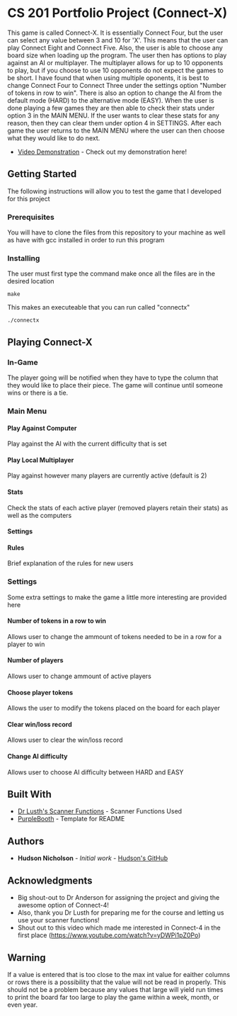 # CS 201 Portfolio Project (Connect-X)

This game is called Connect-X. It is essentially Connect Four, but the user can select any value between 3 and 10 for 'X'. This means that the user can play Connect Eight and Connect Five. Also, the user is able to choose any board size when loading up the program. The user then has options to play against an AI or multiplayer. The multiplayer allows for up to 10 opponents to play, but if you choose to use 10 opponents do not expect the games to be short. I have found that when using multiple oponents, it is best to change Connect Four to Connect Three under the settings option "Number of tokens in row to win". There is also an option to change the AI from the default mode (HARD) to the alternative mode (EASY). When the user is done playing a few games they are then able to check their stats under option 3 in the MAIN MENU. If the user wants to clear these stats for any reason, then they can clear them under option 4 in SETTINGS. After each game the user returns to the MAIN MENU where the user can then choose what they would like to do next.

* [Video Demonstration](https://youtu.be/9dL_LxoEqFw) - Check out my demonstration here!

## Getting Started

The following instructions will allow you to test the game that I developed for this project

### Prerequisites

You will have to clone the files from this repository to your machine as well as have with gcc installed in order to run this program

### Installing

The user must first type the command make once all the files are in the desired location

```
make
```

This makes an executeable that you can run called "connectx"

```
./connectx
```

## Playing Connect-X

### In-Game

The player going will be notified when they have to type the column that they would like to place their piece. The game will continue until someone wins or there is a tie.

### Main Menu

#### Play Against Computer

Play against the AI with the current difficulty that is set
	
#### Play Local Multiplayer

Play against however many players are currently active (default is 2)

#### Stats

Check the stats of each active player (removed players retain their stats) as well as the computers

#### Settings

#### Rules

Brief explanation of the rules for new users

### Settings

Some extra settings to make the game a little more interesting are provided here

#### Number of tokens in a row to win

Allows user to change the ammount of tokens needed to be in a row for a player to win

#### Number of players

Allows user to change ammount of active players

#### Choose player tokens

Allows the user to modify the tokens placed on the board for each player 

#### Clear win/loss record

Allows user to clear the win/loss record

#### Change AI difficulty

Allows user to choose AI difficulty between HARD and EASY


## Built With

* [Dr Lusth's Scanner Functions](https://github.com/hudsonators/CS201-Portfolio-Project/blob/master/scanner.c) - Scanner Functions Used
* [PurpleBooth](https://gist.github.com/PurpleBooth/109311bb0361f32d87a2) - Template for README


## Authors

* **Hudson Nicholson** - *Initial work* - [Hudson's GitHub](https://github.com/hudsonators)


## Acknowledgments

* Big shout-out to Dr Anderson for assigning the project and giving the awesome option of Connect-4!
* Also, thank you Dr Lusth for preparing me for the course and letting us use your scanner functions!
* Shout out to this video which made me interested in Connect-4 in the first place (https://www.youtube.com/watch?v=yDWPi1pZ0Po)

## Warning

If a value is entered that is too close to the max int value for eaither columns or rows
there is a possibility that the value will not be read in properly. This should not be a problem 
because any values that large will yield run times to print the board far too large to play the game
within a week, month, or even year. 

  
